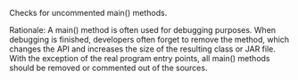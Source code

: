 Checks for uncommented main() methods.

Rationale: A main() method is often used for debugging purposes. When
debugging is finished, developers often forget to remove the method,
which changes the API and increases the size of the resulting class or
JAR file. With the exception of the real program entry points, all
main() methods should be removed or commented out of the sources.
